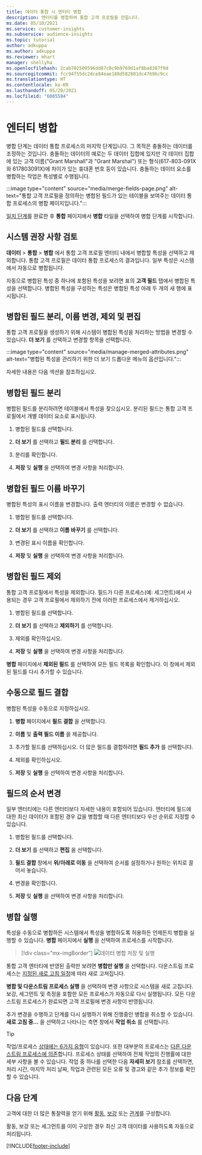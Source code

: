 ```yaml
---
title: 데이터 통합 시 엔터티 병합
description: 엔터티를 병합하여 통합 고객 프로필을 만듭니다.
ms.date: 05/10/2021
ms.service: customer-insights
ms.subservice: audience-insights
ms.topic: tutorial
author: adkuppa
ms.author: adkuppa
ms.reviewer: mhart
manager: shellyha
ms.openlocfilehash: 2cab702509596dd87c0c9b9769d1af8ba8387f9d
ms.sourcegitcommit: fcc94f55dc2dce84eae188d582801dc47696c9cc
ms.translationtype: HT
ms.contentlocale: ko-KR
ms.lasthandoff: 05/20/2021
ms.locfileid: "6085584"
---
```

# <a name="merge-entities"></a>엔터티 병합

병합 단계는 데이터 통합 프로세스의 마지막 단계입니다. 그 목적은 충돌하는 데이터를 조정하는 것입니다. 충돌하는 데이터의 예로는 두 데이터 집합에 있지만 각 데이터 집합에 있는 고객 이름("Grant Marshall"과 "Grant Marshal") 또는 형식(617-803-091X와 617803091X)에 차이가 있는 휴대폰 번호 등이 있습니다. 충돌하는 데이터 요소를 병합하는 작업은 특성별로 수행됩니다.

:::image type="content" source="media/merge-fields-page.png" alt-text="통합 고객 프로필을 정의하는 병합된 필드가 있는 테이블을 보여주는 데이터 통합 프로세스의 병합 페이지입니다.":::

[일치 단계](match-entities.md)를 완료한 후 **통합** 페이지에서 **병합** 타일을 선택하여 병합 단계를 시작합니다.

## <a name="review-system-recommendations"></a>시스템 권장 사항 검토

**데이터** > **통합** > **병합** 에서 통합 고객 프로필 엔터티 내에서 병합할 특성을 선택하고 제외합니다. 통합 고객 프로필은 데이터 통합 프로세스의 결과입니다. 일부 특성은 시스템에서 자동으로 병합됩니다.

자동으로 병합된 특성 중 하나에 포함된 특성을 보려면 표의 **고객 필드** 탭에서 병합된 특성을 선택합니다. 병합된 특성을 구성하는 특성은 병합된 특성 아래 두 개의 새 행에 표시됩니다.

## <a name="separate-rename-exclude-and-edit-merged-fields"></a>병합된 필드 분리, 이름 변경, 제외 및 편집

통합 고객 프로필을 생성하기 위해 시스템이 병합된 특성을 처리하는 방법을 변경할 수 있습니다. **더 보기** 를 선택하고 변경할 항목을 선택합니다.

:::image type="content" source="media/manage-merged-attributes.png" alt-text="병합된 특성을 관리하기 위한 더 보기 드롭다운 메뉴의 옵션입니다.":::

자세한 내용은 다음 섹션을 참조하십시오.

## <a name="separate-merged-fields"></a>병합된 필드 분리

병합된 필드를 분리하려면 테이블에서 특성을 찾으십시오. 분리된 필드는 통합 고객 프로필에서 개별 데이터 요소로 표시됩니다. 

1. 병합된 필드를 선택합니다.
  
1. **더 보기** 를 선택하고 **필드 분리** 를 선택합니다.
 
1. 분리를 확인합니다.

1. **저장** 및 **실행** 을 선택하여 변경 사항을 처리합니다.

## <a name="rename-merged-fields"></a>병합된 필드 이름 바꾸기

병합된 특성의 표시 이름을 변경합니다. 출력 엔터티의 이름은 변경할 수 없습니다.

1. 병합된 필드를 선택합니다.
  
1. **더 보기** 를 선택하고 **이름 바꾸기** 를 선택합니다.

1. 변경된 표시 이름을 확인합니다. 

1. **저장** 및 **실행** 을 선택하여 변경 사항을 처리합니다.

## <a name="exclude-merged-fields"></a>병합된 필드 제외

통합 고객 프로필에서 특성을 제외합니다. 필드가 다른 프로세스(예: 세그먼트)에서 사용되는 경우 고객 프로필에서 제외하기 전에 이러한 프로세스에서 제거하십시오. 

1. 병합된 필드를 선택합니다.
  
1. **더 보기** 를 선택하고 **제외하기** 를 선택합니다.

1. 제외를 확인하십시오.

1. **저장** 및 **실행** 을 선택하여 변경 사항을 처리합니다. 

**병합** 페이지에서 **제외된 필드** 를 선택하여 모든 필드 목록을 확인합니다. 이 창에서 제외된 필드를 다시 추가할 수 있습니다.

## <a name="manually-combine-fields"></a>수동으로 필드 결합

병합된 특성을 수동으로 지정하십시오. 

1. **병합** 페이지에서 **필드 결합** 을 선택합니다.

1. **이름** 및 **출력 필드 이름** 을 제공합니다.

1. 추가할 필드를 선택하십시오. 더 많은 필드를 결합하려면 **필드 추가** 를 선택합니다.

1. 제외를 확인하십시오.

1. **저장** 및 **실행** 을 선택하여 변경 사항을 처리합니다. 

## <a name="change-the-order-of-fields"></a>필드의 순서 변경

일부 엔터티에는 다른 엔터티보다 자세한 내용이 포함되어 있습니다. 엔터티에 필드에 대한 최신 데이터가 포함된 경우 값을 병합할 때 다른 엔터티보다 우선 순위로 지정할 수 있습니다.

1. 병합된 필드를 선택합니다.
  
1. **더 보기** 를 선택하고 **편집** 을 선택합니다.

1. **필드 결합** 창에서 **위/아래로 이동** 을 선택하여 순서를 설정하거나 원하는 위치로 끌어서 놓습니다.

1. 변경을 확인합니다.

1. **저장** 및 **실행** 을 선택하여 변경 사항을 처리합니다.

## <a name="run-your-merge"></a>병합 실행

특성을 수동으로 병합하든 시스템에서 특성을 병합하도록 허용하든 언제든지 병합을 실행할 수 있습니다. **병합** 페이지에서 **실행** 을 선택하여 프로세스를 시작합니다.

> [!div class="mx-imgBorder"]
> ![데이터 병합 저장 및 실행](media/configure-data-merge-save-run.png "데이터 병합 저장 및 실행")

통합 고객 엔터티에 반영된 출력만 보려면 **병합만 실행** 을 선택합니다. 다운스트림 프로세스는 [지정된 새로 고침 일정](system.md#schedule-tab)에 따라 새로 고쳐집니다.

**병합 및 다운스트림 프로세스 실행** 을 선택하여 변경 사항으로 시스템을 새로 고칩니다. 보강, 세그먼트 및 측정을 포함한 모든 프로세스가 자동으로 다시 실행됩니다. 모든 다운스트림 프로세스가 완료되면 고객 프로필에 변경 사항이 반영됩니다.

추가 변경을 수행하고 단계를 다시 실행하기 위해 진행중인 병합을 취소할 수 있습니다. **새로 고침 중...** 을 선택하고 나타나는 측면 창에서 **작업 취소** 를 선택합니다.

> [!TIP]
> 작업/프로세스 [상태에는 6가지 유형](system.md#status-types)이 있습니다. 또한 대부분의 프로세스는 [다른 다운스트림 프로세스에 의존](system.md#refresh-policies)합니다. 프로세스 상태를 선택하여 전체 작업의 진행률에 대한 세부 사항을 볼 수 있습니다. 작업 중 하나를 선택한 다음 **자세히 보기** 참조를 선택하면, 처리 시간, 마지막 처리 날짜, 작업과 관련된 모든 오류 및 경고와 같은 추가 정보를 확인할 수 있습니다.

## <a name="next-step"></a>다음 단계

고객에 대한 더 많은 통찰력을 얻기 위해 [활동](activities.md), [보강](enrichment-hub.md) 또는 [관계](relationships.md)를 구성합니다.

활동, 보강 또는 세그먼트를 이미 구성한 경우 최신 고객 데이터를 사용하도록 자동으로 처리됩니다.

[!INCLUDE[footer-include](../includes/footer-banner.md)]
